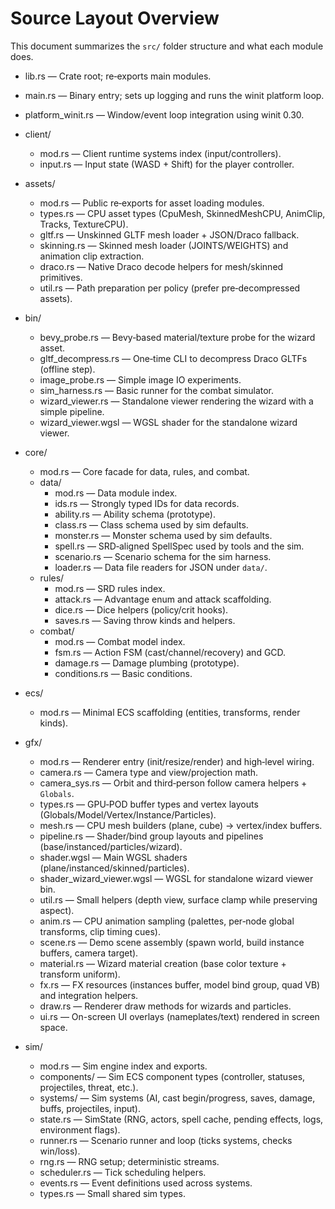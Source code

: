 # Source Layout Overview

This document summarizes the `src/` folder structure and what each module does.

- lib.rs — Crate root; re‑exports main modules.
- main.rs — Binary entry; sets up logging and runs the winit platform loop.
- platform_winit.rs — Window/event loop integration using winit 0.30.

- client/
  - mod.rs — Client runtime systems index (input/controllers).
  - input.rs — Input state (WASD + Shift) for the player controller.

- assets/
  - mod.rs — Public re‑exports for asset loading modules.
  - types.rs — CPU asset types (CpuMesh, SkinnedMeshCPU, AnimClip, Tracks, TextureCPU).
  - gltf.rs — Unskinned GLTF mesh loader + JSON/Draco fallback.
  - skinning.rs — Skinned mesh loader (JOINTS/WEIGHTS) and animation clip extraction.
  - draco.rs — Native Draco decode helpers for mesh/skinned primitives.
  - util.rs — Path preparation per policy (prefer pre‑decompressed assets).

- bin/
  - bevy_probe.rs — Bevy‑based material/texture probe for the wizard asset.
  - gltf_decompress.rs — One‑time CLI to decompress Draco GLTFs (offline step).
  - image_probe.rs — Simple image IO experiments.
  - sim_harness.rs — Basic runner for the combat simulator.
  - wizard_viewer.rs — Standalone viewer rendering the wizard with a simple pipeline.
  - wizard_viewer.wgsl — WGSL shader for the standalone wizard viewer.

- core/
  - mod.rs — Core facade for data, rules, and combat.
  - data/
    - mod.rs — Data module index.
    - ids.rs — Strongly typed IDs for data records.
    - ability.rs — Ability schema (prototype).
    - class.rs — Class schema used by sim defaults.
    - monster.rs — Monster schema used by sim defaults.
    - spell.rs — SRD‑aligned SpellSpec used by tools and the sim.
    - scenario.rs — Scenario schema for the sim harness.
    - loader.rs — Data file readers for JSON under `data/`.
  - rules/
    - mod.rs — SRD rules index.
    - attack.rs — Advantage enum and attack scaffolding.
    - dice.rs — Dice helpers (policy/crit hooks).
    - saves.rs — Saving throw kinds and helpers.
  - combat/
    - mod.rs — Combat model index.
    - fsm.rs — Action FSM (cast/channel/recovery) and GCD.
    - damage.rs — Damage plumbing (prototype).
    - conditions.rs — Basic conditions.

- ecs/
  - mod.rs — Minimal ECS scaffolding (entities, transforms, render kinds).

- gfx/
  - mod.rs — Renderer entry (init/resize/render) and high‑level wiring.
  - camera.rs — Camera type and view/projection math.
  - camera_sys.rs — Orbit and third‑person follow camera helpers + `Globals`.
  - types.rs — GPU‑POD buffer types and vertex layouts (Globals/Model/Vertex/Instance/Particles).
  - mesh.rs — CPU mesh builders (plane, cube) → vertex/index buffers.
  - pipeline.rs — Shader/bind group layouts and pipelines (base/instanced/particles/wizard).
  - shader.wgsl — Main WGSL shaders (plane/instanced/skinned/particles).
  - shader_wizard_viewer.wgsl — WGSL for standalone wizard viewer bin.
  - util.rs — Small helpers (depth view, surface clamp while preserving aspect).
  - anim.rs — CPU animation sampling (palettes, per‑node global transforms, clip timing cues).
  - scene.rs — Demo scene assembly (spawn world, build instance buffers, camera target).
  - material.rs — Wizard material creation (base color texture + transform uniform).
  - fx.rs — FX resources (instances buffer, model bind group, quad VB) and integration helpers.
  - draw.rs — Renderer draw methods for wizards and particles.
  - ui.rs — On-screen UI overlays (nameplates/text) rendered in screen space.

- sim/
  - mod.rs — Sim engine index and exports.
  - components/ — Sim ECS component types (controller, statuses, projectiles, threat, etc.).
  - systems/ — Sim systems (AI, cast begin/progress, saves, damage, buffs, projectiles, input).
  - state.rs — SimState (RNG, actors, spell cache, pending effects, logs, environment flags).
  - runner.rs — Scenario runner and loop (ticks systems, checks win/loss).
  - rng.rs — RNG setup; deterministic streams.
  - scheduler.rs — Tick scheduling helpers.
  - events.rs — Event definitions used across systems.
  - types.rs — Small shared sim types.
